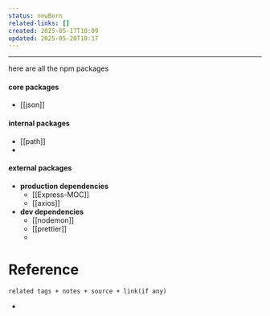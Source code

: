 ```yaml
---
status: newBorn
related-links: []
created: 2025-05-17T10:09
updated: 2025-05-20T10:17
---
```

---

here are all the npm packages


#### core packages
- [[json]]

####  internal packages
- [[path]]
- 

####  external packages

- **production dependencies**
	- [[Express-MOC]]
	- [[axios]]
- **dev dependencies**
	- [[nodemon]]
	- [[prettier]]
	- 

# Reference
`related tags + notes + source + link(if any)`
 

- 